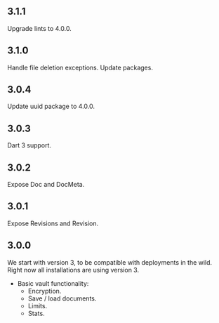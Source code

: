 ## 3.1.1

Upgrade lints to 4.0.0.

## 3.1.0

Handle file deletion exceptions.
Update packages.

## 3.0.4

Update uuid package to 4.0.0.

## 3.0.3

Dart 3 support.

## 3.0.2

Expose Doc and DocMeta.

## 3.0.1

Expose Revisions and Revision.

## 3.0.0

We start with version 3, to be compatible with deployments
in the wild. Right now all installations are using version 3.
- Basic vault functionality:
  - Encryption.
  - Save / load documents.
  - Limits.
  - Stats.
